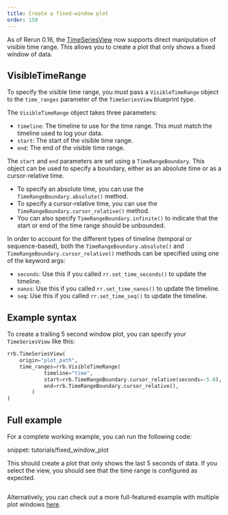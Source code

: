 ```yaml
---
title: Create a fixed-window plot
order: 150
---
```


As of Rerun 0.16, the [TimeSeriesView](../reference/types/views/time_series_view.md) now supports direct
manipulation of visible time range. This allows you to create a plot that only shows a fixed window of data.

## VisibleTimeRange

To specify the visible time range, you must pass a `VisibleTimeRange` object to the `time_ranges` parameter of the `TimeSeriesView` blueprint type.

The `VisibleTimeRange` object takes three parameters:
- `timeline`: The timeline to use for the time range. This must match the timeline used to log your data.
- `start`: The start of the visible time range.
- `end`: The end of the visible time range.

The `start` and `end` parameters are set using a `TimeRangeBoundary`. This object can be used to specify a boundary,
either as an absolute time or as a cursor-relative time.
- To specify an absolute time, you can use the `TimeRangeBoundary.absolute()` method.
- To specify a cursor-relative time, you can use the `TimeRangeBoundary.cursor_relative()` method.
- You can also specify `TimeRangeBoundary.infinite()` to indicate that the start or end of the time range should be unbounded.

In order to account for the different types of timeline (temporal or sequence-based), both the
`TimeRangeBoundary.absolute()` and `TimeRangeBoundary.cursor_relative()` methods can be specified using one of
the keyword args:
- `seconds`: Use this if you called `rr.set_time_seconds()` to update the timeline.
- `nanos`: Use this if you called `rr.set_time_nanos()` to update the timeline.
- `seq`: Use this if you called `rr.set_time_seq()` to update the timeline.

## Example syntax
To create a trailing 5 second window plot, you can specify your `TimeSeriesView` like this:
```python
rrb.TimeSeriesView(
    origin="plot_path",
    time_ranges=rrb.VisibleTimeRange(
            timeline="time",
            start=rrb.TimeRangeBoundary.cursor_relative(seconds=-5.0),
            end=rrb.TimeRangeBoundary.cursor_relative(),
        )
)
```

## Full example
For a complete working example, you can run the following code:

snippet: tutorials/fixed_window_plot

This should create a plot that only shows the last 5 seconds of data. If you select the view, you should
see that the time range is configured as expected.

<picture>
  <img src="https://static.rerun.io/fixed_window_example/8fba3d4fc8002596a166a41d01c2f97df39d54a6/full.png" alt="">
  <source media="(max-width: 480px)" srcset="https://static.rerun.io/fixed_window_example/8fba3d4fc8002596a166a41d01c2f97df39d54a6/480w.png">
  <source media="(max-width: 768px)" srcset="https://static.rerun.io/fixed_window_example/8fba3d4fc8002596a166a41d01c2f97df39d54a6/768w.png">
  <source media="(max-width: 1024px)" srcset="https://static.rerun.io/fixed_window_example/8fba3d4fc8002596a166a41d01c2f97df39d54a6/1024w.png">
  <source media="(max-width: 1200px)" srcset="https://static.rerun.io/fixed_window_example/8fba3d4fc8002596a166a41d01c2f97df39d54a6/1200w.png">
</picture>

Alternatively, you can check out a more full-featured example with multiple plot windows [here](https://github.com/rerun-io/rerun/tree/latest/examples/python/live_scrolling_plot?speculative-link).

